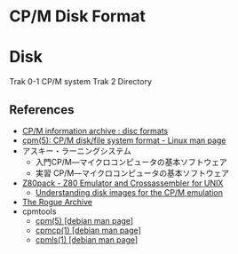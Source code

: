 # CP/M Disk Format

# Disk

Trak 0-1 CP/M system
Trak 2 Directory

## References

- [CP/M information archive : disc formats](https://www.seasip.info/Cpm/formats.html)
- [cpm(5): CP/M disk/file system format - Linux man page](https://linux.die.net/man/5/cpm)
- アスキー・ラーニングシステム
  - 入門CP/M―マイクロコンピュータの基本ソフトウェア
  - 実習 CP/M―マイクロコンピュータの基本ソフトウェア
- [Z80pack - Z80 Emulator and Crossassembler for UNIX](https://www.z80cpu.eu/mirrors/www.unix4fun.org/z80pack/index.html)
  - [Understanding disk images for the CP/M emulation](https://www.z80cpu.eu/mirrors/www.unix4fun.org/z80pack/doc_cpm_disks.html)
- [The Rogue Archive](https://britzl.github.io/roguearchive/)
- cpmtools
  - [cpm(5) [debian man page]](https://www.unix.com/man-page/debian/5/cpm/)
  - [cpmcp(1) [debian man page]](https://www.unix.com/man-page/debian/1/cpmcp/)
  - [cpmls(1) [debian man page]](https://www.unix.com/man-page/debian/1/cpmls/)